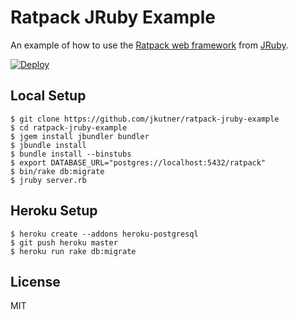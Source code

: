 # Ratpack JRuby Example

An example of how to use the [Ratpack web framework](https://ratpack.io/) from [JRuby](http://jruby.org/).

[![Deploy](https://www.herokucdn.com/deploy/button.svg)](https://heroku.com/deploy)

## Local Setup

```
$ git clone https://github.com/jkutner/ratpack-jruby-example
$ cd ratpack-jruby-example
$ jgem install jbundler bundler
$ jbundle install
$ bundle install --binstubs
$ export DATABASE_URL="postgres://localhost:5432/ratpack"
$ bin/rake db:migrate
$ jruby server.rb
```

## Heroku Setup

```
$ heroku create --addons heroku-postgresql
$ git push heroku master
$ heroku run rake db:migrate
```

## License

MIT